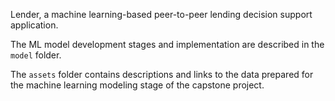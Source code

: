 Lender, a machine learning-based peer-to-peer lending decision support application.

The ML model development stages and implementation are described in the `model` folder.

The `assets` folder contains descriptions and links to the data prepared for the machine learning modeling stage of the capstone project.

